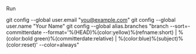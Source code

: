 Run

  git config --global user.email "you@example.com"
  git config --global user.name "Your Name"
  git config --global alias.branches "branch --sort=-committerdate --format='%(HEAD)%(color:yellow)%(refname:short) | %(color:bold green)%(committerdate:relative) | %(color:blue)%(subject)%(color:reset)' --color=always"
